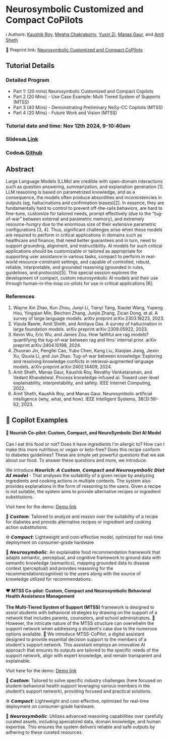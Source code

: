 # Neurosymbolic Customized and Compact CoPilots 
ℹ️ Authors: [Kaushik Roy](https://kauroy1994.github.io/home/), [Megha Chakraborty](https://scholar.google.com/citations?hl=en&user=Jqq0mHoAAAAJ), [Yuxin Zi](http://linkedin.com/in/yuxin-zi), [Manas Gaur](https://cs.umbc.edu/manas), and [Amit Sheth](http://aiisc.ai/amit)

📰 Preprint link: [Neurosymbolic Customized and Compact CoPilots](https://scholarcommons.sc.edu/cgi/viewcontent.cgi?article=1628&context=aii_fac_pub)

## Tutorial Details
### Detailed Program
 - Part 1: (20 mins) Neurosymbolic Customized and Compact Copilots
 -  Part 2 (20 Mins) - Use Case Example: Multi Tiered System of Supports (MTSS)
 -  Part 3 (40 Mins) - Demonstrating Preliminary NeSy-CC Copilots (MTSS)
 -  Part 4 (20 Mins) - Future Work and Vision (MTSS)
   
### Tutorial date and time: Nov 12th 2024, 9-10:40am
### Slides🔜  [Link](https://docs.google.com/presentation/d/1f_3LwvoARdOw7H_fHLMn20IUdwXbHltDnGTdS6M5jYg/edit?usp=sharing)
### Code🔜  [Github](https://github.com/kauroy1994/ISWC-2024-Tutorial-Neurosymbolic-Customized-and-Compact-CoPilots)

## Abstract
Large Language Models (LLMs) are credible with open-domain interactions such as question answering, summarization, and explanation generation [1]. LLM reasoning is based on parametrized knowledge, and as a consequence, the models often produce absurdities and inconsistencies in outputs (eg, hallucinations and confirmation biases)[2]. In essence, they are fundamentally hard to control to prevent off-the-rails behaviors, are hard to fine-tune, customize for tailored needs, prompt effectively (due to the “tug-of-war” between external and parametric memory), and extremely resource-hungry due to the enormous size of their extensive parametric configurations [3, 4]. Thus, significant challenges arise when these models are required to perform in critical applications in domains such as healthcare and finance, that need better guarantees and in turn, need to support grounding, alignment, and instructibility. AI models for such critical applications should be customizable or tailored as appropriate for supporting user assistance in various tasks, compact to perform in real-world resource-constraint settings, and capable of controlled, robust, reliable, interpretable, and grounded reasoning (grounded in rules, guidelines, and protocols)[5]. This special session explores the development of compact, custom neurosymbolic AI models and their use through human-in-the-loop co-pilots for use in critical applications [6].

### References
1. Wayne Xin Zhao, Kun Zhou, Junyi Li, Tianyi Tang, Xiaolei Wang, Yupeng Hou, Yingqian Min, Beichen Zhang, Junjie Zhang, Zican Dong, et al. A survey of large language models. arXiv preprint arXiv:2303.18223, 2023.
2. Vipula Rawte, Amit Sheth, and Amitava Das. A survey of hallucination in large foundation models. arXiv preprint arXiv:2309.05922, 2023.
3. Kevin Wu, Eric Wu, and James Zou. How faithful are rag models? quantifying the tug-of-war between rag and llms’ internal prior. arXiv preprint arXiv:2404.10198, 2024.
4. Zhuoran Jin, Pengfei Cao, Yubo Chen, Kang Liu, Xiaojian Jiang, Jiexin Xu, Qiuxia Li, and Jun Zhao. Tug-of-war between knowledge: Exploring and resolving knowledge conflicts in retrieval-augmented language models. arXiv preprint arXiv:2402.14409, 2024.
5. Amit Sheth, Manas Gaur, Kaushik Roy, Revathy Venkataraman, and Vedant Khandelwal. Process knowledge-infused ai: Toward user-level explainability, interpretability, and safety. IEEE Internet Computing, 2022.
6. Amit Sheth, Kaushik Roy, and Manas Gaur. Neurosymbolic artificial intelligence (why, what, and how). IEEE Intelligent Systems, 38(3):56–62, 2023.

## 🤖 Copilot Examples
#### 🥣 Nourish Co-pilot: Custom, Compact, and NeuroSymbolic Diet AI Model

Can I eat this food or not? Does it have ingredients I'm allergic to? How can I make this more nutritious or vegan or keto-free? Does this recipe conform to diabetes guidelines? These are simple yet powerful questions that we ask about our food. To answer these questions and more, we introduce: 

We introduce 𝙉𝙤𝙪𝙧𝙞𝙘𝙝: 𝘼 𝘾𝙪𝙨𝙩𝙤𝙢, 𝘾𝙤𝙢𝙥𝙖𝙘𝙩 𝙖𝙣𝙙 𝙉𝙚𝙪𝙧𝙤𝙨𝙮𝙢𝙗𝙤𝙡𝙞𝙘 𝘿𝙞𝙚𝙩 𝘼𝙄 𝙢𝙤𝙙𝙚𝙡 - That analyses the suitability of a given recipe by analyzing ingredients and cooking actions in multiple contexts. The system also provides explanations in the form of reasoning to the users. Given a recipe is not suitable, the system aims to provide alternative recipes or ingredient substitutions.

Visit here for the demo: [Demo link](https://lnkd.in/eBJhiBDJ)

🔧 𝘾𝙪𝙨𝙩𝙤𝙢: Tailored to analyze and reason over the suitability of a recipe for diabetes and provide alternative recipes or ingredient and cooking action substitutions.

⚙️ 𝘾𝙤𝙢𝙥𝙖𝙘𝙩: Lightweight and cost-effective model, optimized for real-time deployment on consumer-grade hardware

🧠 𝙉𝙚𝙪𝙧𝙤𝙨𝙮𝙢𝙗𝙤𝙡𝙞𝙘: An explainable food recommendation framework that adapts semantic, perceptual, and cognitive framework to ground data with semantic knowledge (semantics), mapping grounded data to disease context (perceptual) and provides reasoning for the recommendation(cognitive) to the users along with the source of knowledge utilized for recommendations. 

#### ❤️ MTSS Co-pilot: Custom, Compact and Neurosymbolic Behavioral Health Assistance Management

**The Multi-Tiered System of Support (MTSS)** framework is designed to assist students with behavioral strategies by drawing on the support of a network that includes parents, counselors, and school administrators. 
🚀 However, the intricate nature of the MTSS structure can overwhelm the support network when addressing a student's case due to the numerous options available. 
🚀 We introduce MTSS-CoPilot, a digital assistant designed to provide essential decision support to the members of a student's support network. This assistant employs an innovative AI approach that ensures its outputs are tailored to the specific needs of the support network, align with expert knowledge, and remain transparent and explainable.

Visit here for the demo: [Demo link](https://lnkd.in/enrFJUeZ)

🔧 𝘾𝙪𝙨𝙩𝙤𝙢: Tailored to solve specific industry challenges (here focused on student-behavioral health support leveraging various members in the student’s support network), providing focused and practical solutions.

⚙️ 𝘾𝙤𝙢𝙥𝙖𝙘𝙩: Lightweight and cost-effective, optimized for real-time deployment on consumer-grade hardware.

🧠 𝙉𝙚𝙪𝙧𝙤𝙨𝙮𝙢𝙗𝙤𝙡𝙞𝙘: Utilizes advanced reasoning capabilities over carefully curated assets, including specialized data, domain knowledge, and human expertise. This ensures the system delivers reliable and safe outputs by adhering to these curated resources.
